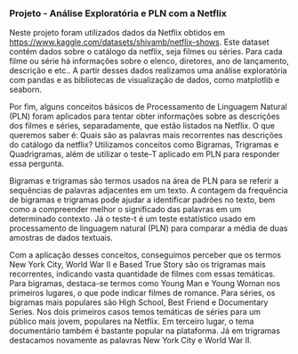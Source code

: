 ### Projeto - Análise Exploratória e PLN com a Netflix

Neste projeto foram utilizados dados da Netflix obtidos em https://www.kaggle.com/datasets/shivamb/netflix-shows. Este dataset contém dados sobre o catálogo da netflix, seja filmes ou séries. Para cada filme ou série há informações sobre o elenco, diretores, ano de lançamento, descrição e etc.. A partir desses dados realizamos uma análise exploratória com pandas e as bibliotecas de visualização de dados, como matplotlib e seaborn.

Por fim, alguns conceitos básicos de Processamento de Linguagem Natural (PLN) foram aplicados para tentar obter informações sobre as descrições dos filmes e séries, separadamente, que estão listados na Netflix. O que queremos saber é: Quais são as palavras mais recorrentes nas descrições do catálogo da netflix?
Utilizamos conceitos como Bigramas, Trigramas e Quadrigramas, além de utilizar o teste-T aplicado em PLN para responder essa pergunta.

Bigramas e trigramas são termos usados na área de PLN para se referir a sequências de palavras adjacentes em um texto. A contagem da frequência de bigramas e trigramas pode ajudar a identificar padrões no texto, bem como a compreender melhor o significado das palavras em um determinado contexto. Já o teste-t é um teste estatístico usado em processamento de linguagem natural (PLN) para comparar a média de duas amostras de dados textuais.

Com a aplicação desses conceitos, conseguimos perceber que os termos New York City, World War II e Based True Story são os trigramas mais recorrentes, indicando vasta quantidade de filmes com essas temáticas. Para bigramas, destaca-se termos como Young Man e Young Woman nos primeiros lugares, o que pode indicar filmes de romance. Para séries, os bigramas mais populares são High School, Best Friend e Documentary Series. Nos dois primeiros casos temos temáticas de séries para um público mais jovem, populares na Netflix. Em terceiro lugar, o tema documentário também é bastante popular na plataforma. Já em trigramas destacamos novamente as palavras New York City e World War II.
